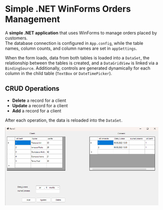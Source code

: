 # Simple .NET WinForms Orders Management

A **simple .NET application** that uses WinForms to manage orders placed by customers.  
The database connection is configured in `App.config`, while the table names, column counts, and column names are set in `appSettings`.

When the form loads, data from both tables is loaded into a `DataSet`, the relationship between the tables is created, and a `DataGridView` is linked via a `BindingSource`. Additionally, controls are generated dynamically for each column in the child table (`TextBox` or `DateTimePicker`).

## CRUD Operations

- **Delete** a record for a client
- **Update** a record for a client
- **Add** a record for a client

After each operation, the data is reloaded into the `DataSet`.

![GUI](1.png)